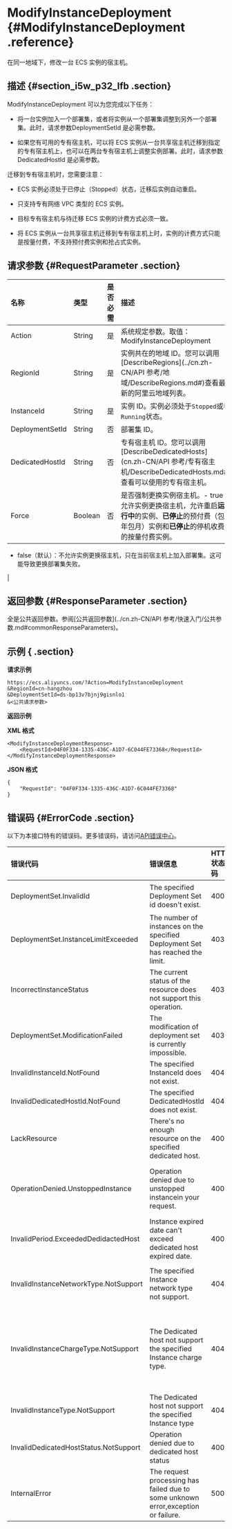 # ModifyInstanceDeployment {#ModifyInstanceDeployment .reference}

在同一地域下，修改一台 ECS 实例的宿主机。

## 描述 {#section_i5w_p32_lfb .section}

ModifyInstanceDeployment 可以为您完成以下任务：

-   将一台实例加入一个部署集，或者将实例从一个部署集调整到另外一个部署集。此时，请求参数DeploymentSetId 是必需参数。

-   如果您有可用的专有宿主机，可以将 ECS 实例从一台共享宿主机迁移到指定的专有宿主机上，也可以在两台专有宿主机上调整实例部署。此时，请求参数DedicatedHostId 是必需参数。


迁移到专有宿主机时，您需要注意：

-   ECS 实例必须处于已停止（Stopped）状态，迁移后实例自动重启。

-   只支持专有网络 VPC 类型的 ECS 实例。

-   目标专有宿主机与待迁移 ECS 实例的计费方式必须一致。

-   将 ECS 实例从一台共享宿主机迁移到专有宿主机上时，实例的计费方式只能是按量付费，不支持预付费实例和抢占式实例。


## 请求参数 {#RequestParameter .section}

|名称|类型|是否必需|描述|
|:-|:-|:---|:-|
|Action|String|是|系统规定参数。取值：ModifyInstanceDeployment|
|RegionId|String|是|实例共在的地域 ID。您可以调用[DescribeRegions](../cn.zh-CN/API 参考/地域/DescribeRegions.md#)查看最新的阿里云地域列表。|
|InstanceId|String|是|实例 ID。实例必须处于`Stopped`或者`Running`状态。|
|DeploymentSetId|String|否|部署集 ID。|
|DedicatedHostId|String|否|专有宿主机 ID。您可以调用 [DescribeDedicatedHosts](cn.zh-CN/API 参考/专有宿主机/DescribeDedicatedHosts.md#) 查看可以使用的专有宿主机。|
|Force|Boolean|否|是否强制更换实例宿主机。-   true：允许实例更换宿主机，允许重启**运行中**的实例、**已停止**的预付费（包年包月）实例和**已停止**的停机收费的按量付费实例。
-   false（默认）：不允许实例更换宿主机，只在当前宿主机上加入部署集。这可能导致更换部署集失败。

|

## 返回参数 {#ResponseParameter .section}

全是公共返回参数。参阅[公共返回参数](../cn.zh-CN/API 参考/快速入门/公共参数.md#commonResponseParameters)。

## 示例 { .section}

**请求示例** 

```
https://ecs.aliyuncs.com/?Action=ModifyInstanceDeployment
&RegionId=cn-hangzhou
&DeploymentSetId=ds-bp13v7bjnj9gisnlo1
&<公共请求参数>
```

**返回示例**

**XML 格式**

```
<ModifyInstanceDeploymentResponse>
	<RequestId>04F0F334-1335-436C-A1D7-6C044FE73368</RequestId>
</ModifyInstanceDeploymentResponse>
```

**JSON 格式**

```
{
	"RequestId": "04F0F334-1335-436C-A1D7-6C044FE73368"
}
```

## 错误码 {#ErrorCode .section}

以下为本接口特有的错误码。更多错误码，请访问[API错误中心](https://error-center.aliyun.com/status/product/Ecs)。

|错误代码|错误信息|HTTP状态码|说明|
|:---|:---|:------|:-|
|DeploymentSet.InvalidId|The specified Deployment Set id doesn't exist.|400|指定的DeploymentSetId不存在。|
|DeploymentSet.InstanceLimitExceeded|The number of instances on the specified Deployment Set has reached the limit.|403|指定的部署集内所含实例已达上限。|
|IncorrectInstanceStatus|The current status of the resource does not support this operation.|403|该资源目前的状态不支持此操作。|
|DeploymentSet.ModificationFailed|The modification of deployment set is currently impossible.|403|无法调整部署集。|
|InvalidInstanceId.NotFound|The specified InstanceId does not exist.|404|指定实例 ID 不存在。|
|InvalidDedicatedHostId.NotFound|The specified DedicatedHostId does not exist.|404|指定专有宿主机 ID 不存在。|
|LackResource|There's no enough resource on the specified dedicated host.|400|指定专有宿主机已满负荷。|
|OperationDenied.UnstoppedInstance|Operation denied due to unstopped instancein your request.|400|迁移到专有宿主机时，ECS 实例必须处于已停止（Stopped）状态，|
|InvalidPeriod.ExceededDedidactedHost|Instance expired date can't exceed dedicated host expired date.|400|预付费 ECS 实例的到期时间不能晚于专有宿主机到期时间。|
|InvalidInstanceNetworkType.NotSupport|The specified Instance network type not support.|404|迁移到专有宿主机时，只支持专有网络 VPC 类型的 ECS 实例。|
|InvalidInstanceChargeType.NotSupport|The Dedicated host not support the specified Instance charge type.|404|将 ECS 实例从一台共享宿主机迁移到专有宿主机上时，实例的计费方式只能是按量付费，不支持预付费实例和抢占式实例。|
|InvalidInstanceType.NotSupport|The Dedicated host not support the specified Instance type|404|专有宿主机不支持目标 ECS 实例的规格。|
|InvalidDedicatedHostStatus.NotSupport|Operation denied due to dedicated host status|400|您的账号已欠费，或者专有宿主机不可用。|
|InternalError|The request processing has failed due to some unknown error,exception or failure.|500|内部错误。|

